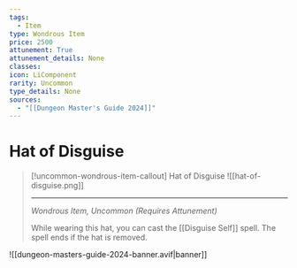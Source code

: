 ```yaml
---
tags:
  - Item
type: Wondrous Item
price: 2500
attunement: True
attunement_details: None
classes:
icon: LiComponent
rarity: Uncommon
type_details: None
sources: 
  - "[[Dungeon Master's Guide 2024]]"
---
```

# Hat of Disguise
>[!uncommon-wondrous-item-callout] Hat of Disguise
>![[hat-of-disguise.png]]
>
>- - -
>_Wondrous Item, Uncommon (Requires Attunement)_
>
>While wearing this hat, you can cast the [[Disguise Self]] spell. The spell ends if the hat is removed.
>


![[dungeon-masters-guide-2024-banner.avif|banner]]